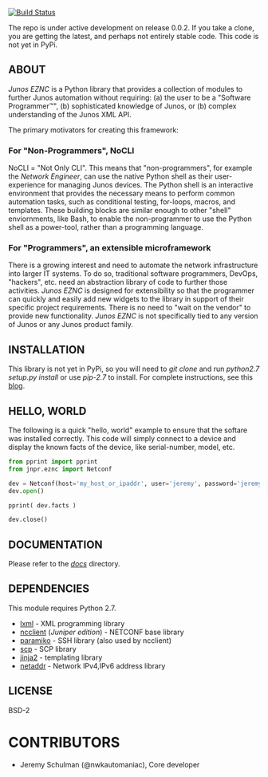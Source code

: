 [![Build Status](https://travis-ci.org/jeremyschulman/py-junos-eznc.png?branch=master)](https://travis-ci.org/jeremyschulman/py-junos-eznc)

The repo is under active development on release 0.0.2.  If you take a clone, you are getting the latest, and perhaps not entirely stable code.  This code is not yet in PyPi.

## ABOUT

_Junos EZNC_ is a Python library that provides a collection of modules to further Junos automation without requiring: (a) the user to be a "Software Programmer™", (b) sophisticated knowledge of Junos, or (b) complex understanding of the Junos XML API.

The primary motivators for creating this framework:

### For "Non-Programmers", NoCLI

NoCLI = "Not Only CLI".  This means that "non-programmers", for example the _Network Engineer_, can use the native Python shell as their user-experience for managing Junos devices. The Python shell is an interactive environment that provides the necessary means to perform common automation tasks, such as conditional testing, for-loops, macros, and templates.  These building blocks are similar enough to other "shell" enviornments, like Bash, to enable the non-programmer to use the Python shell as a power-tool, rather than a programming language. 

### For "Programmers", an extensible microframework

There is a growing interest and need to automate the network infrastructure into larger IT systems.  To do so, traditional software programmers, DevOps, "hackers", etc. need an abstraction library of code to further those activities.  _Junos EZNC_ is designed for extensibility so that the programmer can quickly and easily add new widgets to the library in support of their specific project requirements.  There is no need to "wait on the vendor" to provide new functionality.   _Junos EZNC_ is not specifically tied to any version of Junos or any Junos product family. 

## INSTALLATION

This library is not yet in PyPi, so you will need to _git clone_ and run _python2.7 setup.py install_ or use _pip-2.7_ to install.  For complete instructions, see this [blog](http://forums.juniper.net/t5/Network-Automaniac/Python-for-Non-Programmers-Part-1/ba-p/216449). 

## HELLO, WORLD

The following is a quick "hello, world" example to ensure that the softare was installed correctly.  This code will simply connect to a device and display the known facts of the device, like serial-number, model, etc.

````python
from pprint import pprint
from jnpr.eznc import Netconf

dev = Netconf(host='my_host_or_ipaddr', user='jeremy', password='jeremy123' )
dev.open()

pprint( dev.facts )

dev.close()
````
## DOCUMENTATION

Please refer to the [_docs_](docs) directory.

## DEPENDENCIES

This module requires Python 2.7.  

  * [lxml](http://lxml.de/index.html) - XML programming library
  * [ncclient](https://github.com/juniper/ncclient) (_Juniper edition_) - NETCONF base library
  * [paramiko](https://github.com/paramiko/paramiko) - SSH library (also used by ncclient)
  * [scp](https://github.com/jbardin/scp.py) - SCP library
  * [jinja2](http://jinja.pocoo.org/docs) - templating library
  * [netaddr](https://pypi.python.org/pypi/netaddr/) - Network IPv4,IPv6 address library

## LICENSE

BSD-2
  
# CONTRIBUTORS

  - Jeremy Schulman (@nwkautomaniac), Core developer
